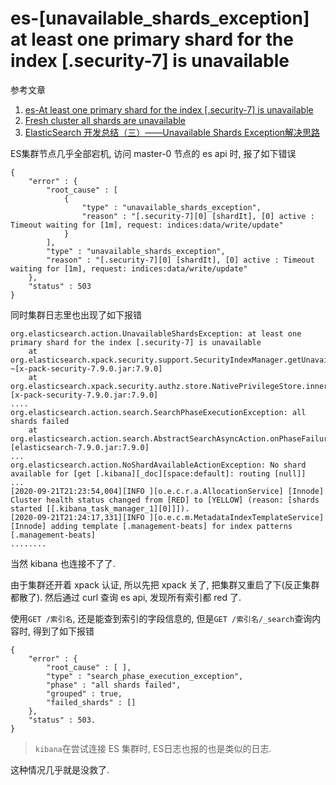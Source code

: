 # es-[unavailable_shards_exception] at least one primary shard for the index [.security-7] is unavailable

参考文章

1. [es-At least one primary shard for the index [.security-7] is unavailable](https://discuss.elastic.co/t/at-least-one-primary-shard-for-the-index-security-7-is-unavailable/249508)
2. [Fresh cluster all shards are unavailable](https://discuss.elastic.co/t/fresh-cluster-all-shards-are-unavailable/210216)
3. [ElasticSearch 开发总结（三）——Unavailable Shards Exception解决思路](https://blog.csdn.net/huoqilinheiqiji/article/details/86004653)

ES集群节点几乎全部宕机, 访问 master-0 节点的 es api 时, 报了如下错误

```
{
    "error" : {
        "root_cause" : [
            {
                "type" : "unavailable_shards_exception",
                "reason" : "[.security-7][0] [shardIt], [0] active : Timeout waiting for [1m], request: indices:data/write/update"
            }
        ],
        "type" : "unavailable_shards_exception",
        "reason" : "[.security-7][0] [shardIt], [0] active : Timeout waiting for [1m], request: indices:data/write/update"
    },
    "status" : 503
}
```

同时集群日志里也出现了如下报错

```
org.elasticsearch.action.UnavailableShardsException: at least one primary shard for the index [.security-7] is unavailable
	at org.elasticsearch.xpack.security.support.SecurityIndexManager.getUnavailableReason(SecurityIndexManager.java:181) ~[x-pack-security-7.9.0.jar:7.9.0]
	at org.elasticsearch.xpack.security.authz.store.NativePrivilegeStore.innerGetPrivileges(NativePrivilegeStore.java:185) [x-pack-security-7.9.0.jar:7.9.0]
....
org.elasticsearch.action.search.SearchPhaseExecutionException: all shards failed
	at org.elasticsearch.action.search.AbstractSearchAsyncAction.onPhaseFailure(AbstractSearchAsyncAction.java:551) [elasticsearch-7.9.0.jar:7.9.0]
...
org.elasticsearch.action.NoShardAvailableActionException: No shard available for [get [.kibana][_doc][space:default]: routing [null]]
...
[2020-09-21T21:23:54,004][INFO ][o.e.c.r.a.AllocationService] [Innode] Cluster health status changed from [RED] to [YELLOW] (reason: [shards started [[.kibana_task_manager_1][0]]]).
[2020-09-21T21:24:17,331][INFO ][o.e.c.m.MetadataIndexTemplateService] [Innode] adding template [.management-beats] for index patterns [.management-beats]
........
```

当然 kibana 也连接不了了.

由于集群还开着 xpack 认证, 所以先把 xpack 关了, 把集群又重启了下(反正集群都散了). 然后通过 curl 查询 es api, 发现所有索引都 red 了.

使用`GET /索引名`, 还是能查到索引的字段信息的, 但是`GET /索引名/_search`查询内容时, 得到了如下报错

```
{
    "error" : {
        "root_cause" : [ ],
        "type" : "search_phase_execution_exception",
        "phase" : "all shards failed",
        "grouped" : true,
        "failed_shards" : []
    },
    "status" : 503.
}
```

> `kibana`在尝试连接 ES 集群时, ES日志也报的也是类似的日志.

这种情况几乎就是没救了.

